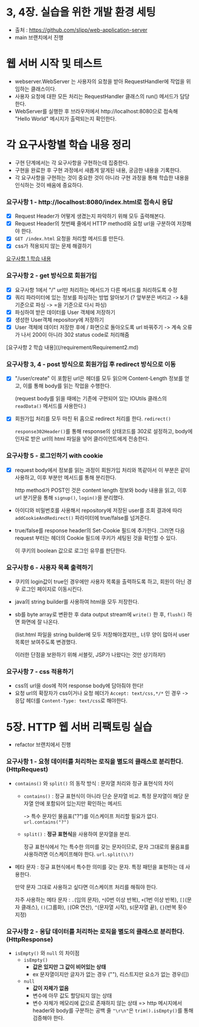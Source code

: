# 3, 4장. 실습을 위한 개발 환경 세팅
* 출처 : https://github.com/slipp/web-application-server
* main 브랜치에서 진행

# 웹 서버 시작 및 테스트
* webserver.WebServer 는 사용자의 요청을 받아 RequestHandler에 작업을 위임하는 클래스이다.
* 사용자 요청에 대한 모든 처리는 RequestHandler 클래스의 run() 메서드가 담당한다.
* WebServer를 실행한 후 브라우저에서 http://localhost:8080으로 접속해 "Hello World" 메시지가 출력되는지 확인한다.

# 각 요구사항별 학습 내용 정리
* 구현 단계에서는 각 요구사항을 구현하는데 집중한다.
* 구현을 완료한 후 구현 과정에서 새롭게 알게된 내용, 궁금한 내용을 기록한다.
* 각 요구사항을 구현하는 것이 중요한 것이 아니라 구현 과정을 통해 학습한 내용을 인식하는 것이 배움에 중요하다.

### 요구사항 1 - http://localhost:8080/index.html로 접속시 응답
- [x] Request Header가 어떻게 생겼는지 파악하기 위해 모두 출력해본다.
- [x] Request Header의 첫번째 줄에서 HTTP method와 요청 url을 구분하여 저장해야 한다.
- [x] `GET /index.html`  요청을 처리할 메서드를 만든다.
- [x] css가 적용되지 않는 문제 해결하기 

[요구사항 1 학습 내용](/requirement/Requirement1.md)

### 요구사항 2 - get 방식으로 회원가입
- [x] 요구사항 1에서 "/" url만 처리하는 메서드가 다른 메서드를 처리하도록 수정
- [x] 쿼리 파라미터에 있는 정보를 파싱하는 방법 알아보기 (? 앞부분은 버리고 -> &을 기준으로 파싱 -> =을 기준으로 다시 파싱)
- [x] 파싱하여 받은 데이터를 User 객체에 저장하기
- [x] 생성한 User객체 repository에 저장하기
- [x] User 객체에 데이터 저장한 후에 / 화면으로 돌아오도록 url 바꿔주기
  -> 계속 오류가 나서 200이 아니라 302 status code로 처리해줌

[요구사항 2 학습 내용]((/requirement/Requirement2.md)

### 요구사항 3, 4 - post 방식으로 회원가입 후 redirect 방식으로 이동
- [x] "/user/create" 이 포함된 url은 헤더를 모두 읽으며 Content-Length 정보를 얻고, 이를 통해 body를 읽는 작업을 수행한다.

  (request body를 읽을 때에는 기존에 구현되어 있는 IOUtils 클래스의 `readData()` 메서드를 사용한다.)
- [x] 회원가입 처리를 모두 마친 뒤 홈으로 redirect 처리를 한다. `redirect()`

  `response302Header()`를 통해 response의 상태코드를 302로 설정하고, body에 인자로 받은 url의 html 파일을 넣어 클라이언트에게 전송한다.

### 요구사항 5 - 로그인하기 with cookie
- [x] request body에서 정보를 읽는 과정이 회원가입 처리와 똑같아서 이 부분은 같이 사용하고, 이후 부분만 메서드를 통해 분리한다.

  http method가 POST인 것은 content length 정보와 body 내용을 읽고, 이후 url 분기문을 통해 `signup()`, `login()`을 분리했다.
- 아이디와 비밀번호를 사용해서 repository에 저장된 user를 조회 결과에 따라 `addCookieAndRedirect()` 파라미터에 true/false를 넘겨준다.
- true/false를 response header의 Set-Cookie 필드에 추가한다. 그러면 다음 request 부터는 헤더의 Cookie 필드에 쿠키가 세팅된 것을 확인할 수 있다.

  이 쿠키의 boolean 값으로 로그인 유무를 판단한다.

### 요구사항 6 - 사용자 목록 출력하기
- 쿠키의 login값이 true인 경우에만 사용자 목록을 출력하도록 하고, 회원이 아닌 경우 로그인 페이지로 이동시킨다.
- java의 string builder를 사용하여 html을 모두 저장한다.
- sb를 byte array로 변환한 후 data output stream에 `write()` 한 후, `flush()` 하면 화면에 잘 나온다.

  (list.html 파일을 string builder에 모두 저장해야겠지만,, 너무 양이 많아서 user 목록만 보여주도록 변경했다.

  이러한 단점을 보완하기 위해 서블릿, JSP가 나왔다는 것만 상기하자!)

### 요구사항 7 - css 적용하기
- css의 url을 dos에 적어 response body에 담아줘야 한다!
- 요청 url의 확장자가 css이거나 요청 헤더가 `Accept: text/css,*/*` 인 경우 -> 응답 헤더를 `Content-Type: text/css`로 해야한다.

# 5장. HTTP 웹 서버 리팩토링 실습
* refactor 브랜치에서 진행

### 요구사항 1 - 요청 데이터를 처리하는 로직을 별도의 클래스로 분리한다. (HttpRequest)
- `contains()` 와 `split()` 의 동작 방식 : 문자열 처리와 정규 표현식의 차이
  - `contains()` : 정규 표현식이 아니라 단순 문자열 비교. 특정 문자열이 해당 문자열 안에 포함되어 있는지만 확인하는 메서드
  
    -> 특수 문자인 물음표("?")를 이스케이프 처리할 필요가 없다. `url.contains("?")`
  - `split()` : **정규 표현식**을 사용하여 문자열을 분리. 
    
    정규 표현식에서 ?는 특수한 의미를 갖는 문자이므로, 문자 그대로의 물음표를 사용하려면 이스케이프해야 한다. `url.split(\\?)`
- 메타 문자 : 정규 표현식에서 특수한 의미를 갖는 문자. 특정 패턴을 표현하는 데 사용한다.
  
  만약 문자 그대로 사용하고 싶다면 이스케이프 처리를 해줘야 한다.
  
  자주 사용하는 메타 문자 :  `.`(임의 문자), `*`(0번 이상 반복), `+`(1번 이상 반복), `[]`(문자 클래스), `()`(그룹화), `|`(OR 연산), `^`(문자열 시작), `$`(문자열 끝), `{}`(반복 횟수 지정)

### 요구사항 2 - 응답 데이터를 처리하는 로직을 별도의 클래스로 분리한다. (HttpResponse)
- `isEmpty()` 와 `null` 의 차이점
  - `isEmpty()`
    - **값은 있지만 그 값이 비어있는 상태**
    - ex 문자열이지만 글자가 없는 경우 (""), 리스트지만 요소가 없는 경우([])
  - `null`
    - **값이 자체가 없음**
    - 변수에 아무 값도 할당되지 않는 상태
    - 변수 자체가 메모리에 값으로 존재하지 않는 상태
  => http 메시지에서 header와 body를 구분하는 공백 줄 `"\r\n"`은 `trim().isEmpty()`를 통해 검증해야 한다.